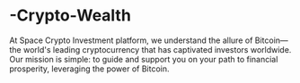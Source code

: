 # -Crypto-Wealth
At  Space Crypto Investment platform, we understand the allure of Bitcoin—the world's leading cryptocurrency that has captivated investors worldwide. Our mission is simple: to guide and support you on your path to financial prosperity, leveraging the power of Bitcoin.
